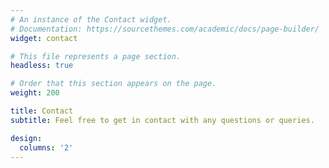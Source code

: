 ```yaml
---
# An instance of the Contact widget.
# Documentation: https://sourcethemes.com/academic/docs/page-builder/
widget: contact

# This file represents a page section.
headless: true

# Order that this section appears on the page.
weight: 200

title: Contact
subtitle: Feel free to get in contact with any questions or queries.

design:
  columns: '2'
---
```

